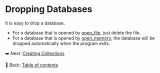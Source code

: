 # Dropping Databases

It is easy to drop a database.

* For a database that is opened by [open_file](https://docs.rs/polodb_core/latest/polodb_core/struct.Database.html#method.open_file), just delete the file.
* For a database that is opened by [open_memory](https://docs.rs/polodb_core/4.4.2/polodb_core/struct.Database.html#method.open_memory), the database will be dropped automatically when the program exits.

:arrow_right:  Next: [Creating Collections](./creating_collections.md)

:blue_book: Back: [Table of contents](./../README.md)
